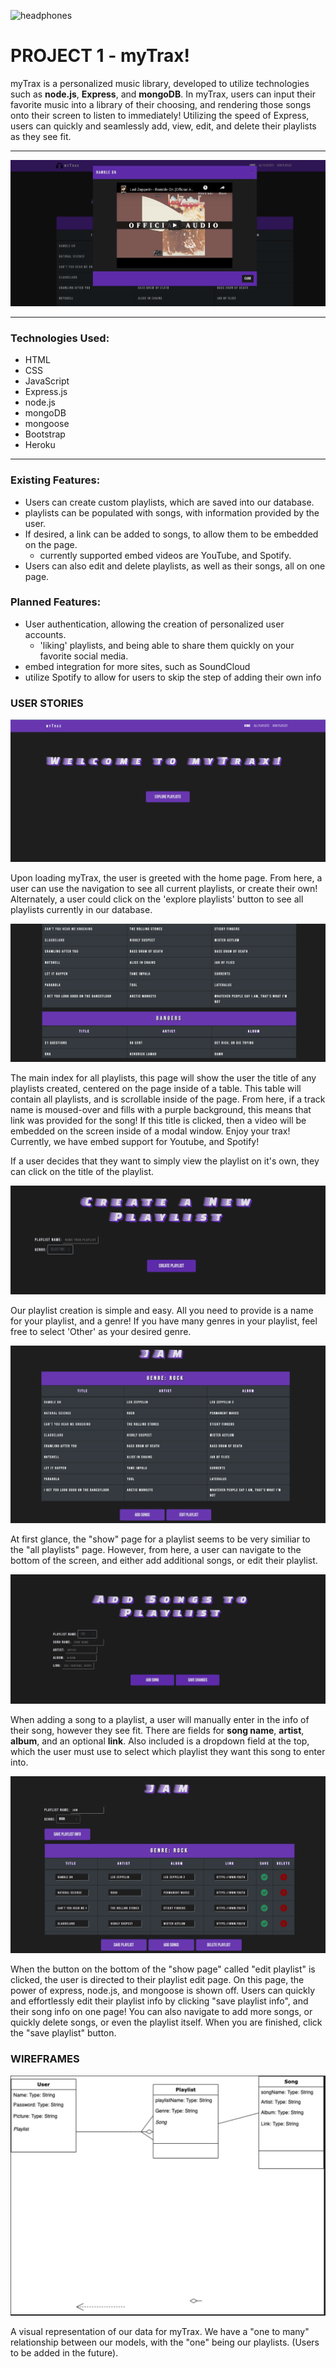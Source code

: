 
![headphones](/public/images/favicon_io/favicon.ico)
# PROJECT 1 - myTrax!

myTrax is a personalized music library, developed to utilize technologies such as **node.js**, **Express**, and **mongoDB**. In myTrax, users can input their favorite music into a library of their choosing, and rendering those songs onto their screen to listen to immediately! Utilizing the speed of Express, users can quickly and seamlessly add, view, edit, and delete their playlists as they see fit. 

---

![landing page](/wireframes/user-stories-images/videoEmbed.png)

---

### Technologies Used:

* HTML
* CSS 
* JavaScript
* Express.js
* node.js
* mongoDB
* mongoose 
* Bootstrap
* Heroku 

---

### Existing Features: 

* Users can create custom playlists, which are saved into our database.
* playlists can be populated with songs, with information provided by the user.
* If desired, a link can be added to songs, to allow them to be embedded on the page.
    * currently supported embed videos are YouTube, and Spotify.
* Users can also edit and delete playlists, as well as their songs, all on one page.

### Planned Features: 

* User authentication, allowing the creation of personalized user accounts.
    * 'liking' playlists, and being able to share them quickly on your favorite social media.
* embed integration for more sites, such as SoundCloud
* utilize Spotify to allow for users to skip the step of adding their own info

### USER STORIES

![landing page](/wireframes/user-stories-images/IndexMT.png)

Upon loading myTrax, the user is greeted with the home page. From here, a user can use the navigation to see all current playlists, or create their own! Alternately, a user could click on the 'explore playlists' button to see all playlists currently in our database.

![all playlists](/wireframes/user-stories-images/playlistIndexMT.png)

The main index for all playlists, this page will show the user the title of any playlists created, centered on the page inside of a table. This table will contain all playlists, and is scrollable inside of the page. From here, if a track name is moused-over and fills with a purple background, this means that link was provided for the song! If this title is clicked, then a video will be embedded on the screen inside of a modal window. Enjoy your trax! Currently, we have embed support for Youtube, and Spotify!

If a user decides that they want to simply view the playlist on it's own, they can click on the title of the playlist.

![new playlist](wireframes/user-stories-images/createPlaylist.png)

Our playlist creation is simple and easy. All you need to provide is a name for your playlist, and a genre! If you have many genres in your playlist, feel free to select 'Other' as your desired genre.

![playlist show page](/wireframes/user-stories-images/playlistShowMT.png)

At first glance, the "show" page for a playlist seems to be very similiar to the "all playlists" page. However, from here, a user can navigate to the bottom of the screen, and either add additional songs, or edit their playlist.

![add new song](/wireframes/user-stories-images/addSong.png)

When adding a song to a playlist, a user will manually enter in the info of their song, however they see fit. There are fields for **song name**, **artist**, **album**, and an optional **link**. Also included is a dropdown field at the top, which the user must use to select which playlist they want this song to enter into. 

![edit playlist and songs](/wireframes/user-stories-images/playlistEdit-MT.png)

When the button on the bottom of the "show page" called "edit playlist" is clicked, the user is directed to their playlist edit page. On this page, the power of express, node.js, and mongoose is shown off. Users can quickly and effortlessly edit their playlist info by clicking "save playlist info", and their song info on one page! You can also navigate to add more songs, or quickly delete songs, or even the playlist itself. When you are finished, click the "save playlist" button. 

### WIREFRAMES

![ERD](/wireframes/ERD.png)

A visual representation of our data for myTrax. We have a "one to many" relationship between our models, with the "one" being our playlists. (Users to be added in the future).


